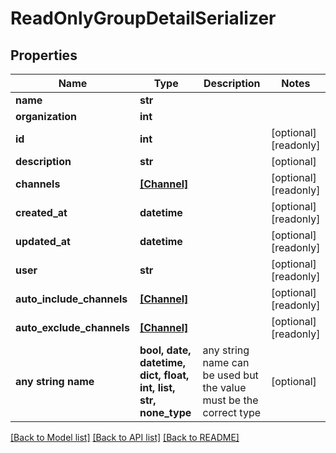# ReadOnlyGroupDetailSerializer


## Properties
Name | Type | Description | Notes
------------ | ------------- | ------------- | -------------
**name** | **str** |  | 
**organization** | **int** |  | 
**id** | **int** |  | [optional] [readonly] 
**description** | **str** |  | [optional] 
**channels** | [**[Channel]**](Channel.md) |  | [optional] [readonly] 
**created_at** | **datetime** |  | [optional] [readonly] 
**updated_at** | **datetime** |  | [optional] [readonly] 
**user** | **str** |  | [optional] [readonly] 
**auto_include_channels** | [**[Channel]**](Channel.md) |  | [optional] [readonly] 
**auto_exclude_channels** | [**[Channel]**](Channel.md) |  | [optional] [readonly] 
**any string name** | **bool, date, datetime, dict, float, int, list, str, none_type** | any string name can be used but the value must be the correct type | [optional]

[[Back to Model list]](../README.md#documentation-for-models) [[Back to API list]](../README.md#documentation-for-api-endpoints) [[Back to README]](../README.md)


